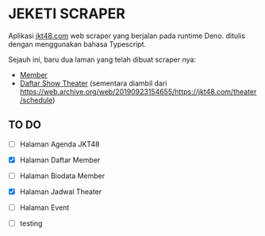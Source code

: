 # **JEKETI SCRAPER**

Aplikasi [jkt48.com](https://jkt48.com) web scraper yang berjalan pada runtime Deno. ditulis dengan menggunakan bahasa Typescript.

Sejauh ini, baru dua laman yang telah dibuat scraper nya:

-   [Member](https://jkt48.com/member/list)
-   [Daftar Show Theater](https://jkt48.com/theater/schedule) (sementara diambil dari https://web.archive.org/web/20190923154655/https://jkt48.com/theater/schedule)

## **TO DO**

-   [ ] Halaman Agenda JKT48
-   [x] Halaman Daftar Member
-   [ ] Halaman Biodata Member
-   [x] Halaman Jadwal Theater
-   [ ] Halaman Event

-   [ ] testing
